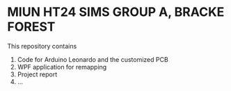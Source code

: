 # MIUN HT24 SIMS GROUP A, BRACKE FOREST

This repository contains
1) Code for Arduino Leonardo and the customized PCB
2) WPF application for remapping
3) Project report
4) ...
